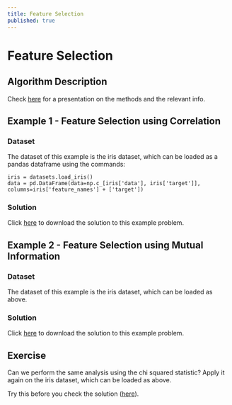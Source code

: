 ```yaml
---
title: Feature Selection
published: true
---
```


# Feature Selection

## Algorithm Description
Check <a target="_blank" href="{{site.baseurl}}/presentations/FeatureSelection.pdf">here</a>
for a presentation on the methods and the relevant info.

## Example 1 - Feature Selection using Correlation
### Dataset
The dataset of this example is the iris dataset, which can be
loaded as a pandas dataframe using the commands:

```
iris = datasets.load_iris()
data = pd.DataFrame(data=np.c_[iris['data'], iris['target']], columns=iris['feature_names'] + ['target'])
```

### Solution
Click <a target="_blank" href="{{site.dataurl}}/FeatureSelection/feature_selection.py">here</a>
to download the solution to this example problem.

## Example 2 - Feature Selection using Mutual Information
### Dataset
The dataset of this example is the iris dataset, which can be loaded as above.

### Solution
Click <a target="_blank" href="{{site.dataurl}}/FeatureSelection/feature_selection_mi.py">here</a>
to download the solution to this example problem.

## Exercise
Can we perform the same analysis using the chi squared statistic?
Apply it again on the iris dataset, which can be loaded as above.

Try this before you check the solution
(<a target="_blank" href="{{site.dataurl}}/FeatureSelection/feature_selection_chi.py">here</a>).
